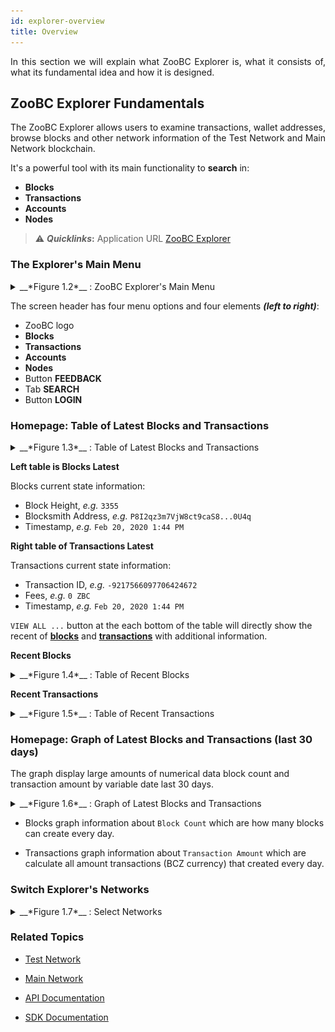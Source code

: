 ```yaml
---
id: explorer-overview
title: Overview
---
```


<p align="justify">In this section we will explain what ZooBC Explorer is, what it consists of, what its fundamental idea and how it is designed.</p>

## ZooBC Explorer Fundamentals

<p align="justify">The ZooBC Explorer allows users to examine transactions, wallet addresses, browse blocks and other network information of the Test Network and Main Network blockchain.</p>

It's a powerful tool with its main functionality to **search** in:

* **Blocks**
* **Transactions**
* **Accounts**
* **Nodes**

> ⚠️ __*Quicklinks*:__ Application URL [ZooBC Explorer][zoobc-net]

### The Explorer's Main Menu

<details>
  <summary>__*Figure 1.2*__ : ZooBC Explorer's Main Menu</summary>
  </br>
  ![Figure 1.2 ZooBC Explorer's Main Menu](assets/img/zoobc_explorer_main_menu.png)
</details>

The screen header has four menu options and four elements __*(left to right)*__:

* ZooBC logo
* **Blocks**
* **Transactions**
* **Accounts**
* **Nodes**
* Button **FEEDBACK**
* Tab **SEARCH**
* Button **LOGIN**

### Homepage: Table of Latest Blocks and Transactions

<details>
  <summary>__*Figure 1.3*__ : Table of Latest Blocks and Transactions</summary>
  </br>
  ![Figure 1.3 Table of Latest Blocks and Transactions](assets/img/zoobc_explorer_table_latest_blocks_transactions.png)
</details>

**Left table is Blocks Latest**

Blocks current state information:

* Block Height, _e.g._ `3355`
* Blocksmith Address, _e.g._ `P8I2qz3m7VjW8ct9caS8...0U4q`
* Timestamp, _e.g._ `Feb 20, 2020 1:44 PM`

**Right table of Transactions Latest**

Transactions current state information:

* Transaction ID, _e.g._ `-9217566097706424672`
* Fees, _e.g._ `0 ZBC`
* Timestamp, _e.g._ `Feb 20, 2020 1:44 PM`

`VIEW ALL ...` button at the each bottom of the table will directly show the recent of [**blocks**][blocks] and [**transactions**][transactions] with additional information.

**Recent Blocks**

<details>
  <summary>__*Figure 1.4*__ : Table of Recent Blocks</summary>
  </br>
  ![Figure 1.4 Table of Recent Blocks](assets/img/zoobc_explorer_recent_blocks.png)
</details>

**Recent Transactions**

<details>
  <summary>__*Figure 1.5*__ : Table of Recent Transactions</summary>
  </br>
  ![Figure 1.5 Table of Recent Transactions](assets/img/zoobc_explorer_recent_transactions.png)
</details>

### Homepage: Graph of Latest Blocks and Transactions (last 30 days)

The graph display large amounts of numerical data block count and transaction amount by variable date last 30 days.

<details>
  <summary>__*Figure 1.6*__ : Graph of Latest Blocks and Transactions</summary>
  </br>
  ![Figure 1.6 Graph of Latest Blocks and Transactions](assets/img/zoobc_explorer_graph_latest_blocks_transactions.png)
</details>

* Blocks graph information about `Block Count` which are how many blocks can create every day.

* Transactions graph information about `Transaction Amount` which are calculate all amount transactions (BCZ currency) that created every day.

### Switch Explorer's Networks

<details>
  <summary>__*Figure 1.7*__ : Select Networks</summary>
  </br>
  ![Figure 1.7 Select Networks](assets/img/zoobc_explorer_switch_network.png)
</details>

### **Related Topics**

* [Test Network][test-network]

* [Main Network][main-network]

* [API Documentation][api-documentation]

* [SDK Documentation][sdk-documentation]

[test-network]: https://docs.zoobc.net
[main-network]: https://docs.zoobc.net
[api-documentation]: https://docs.zoobc.net
[sdk-documentation]: https://docs.zoobc.net
[zoobc-net]: https://zoobc.net
[blocks]: https://zoobc.net/blocks
[transactions]: https://zoobc.net/transactions
